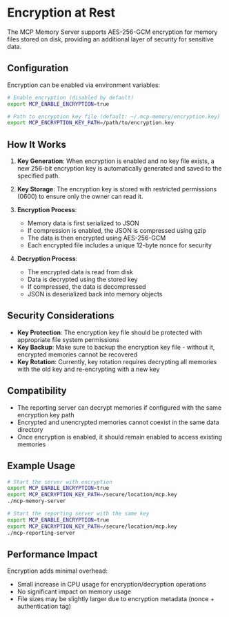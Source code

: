 # Encryption at Rest

The MCP Memory Server supports AES-256-GCM encryption for memory files stored on disk, providing an additional layer of security for sensitive data.

## Configuration

Encryption can be enabled via environment variables:

```bash
# Enable encryption (disabled by default)
export MCP_ENABLE_ENCRYPTION=true

# Path to encryption key file (default: ~/.mcp-memory/encryption.key)
export MCP_ENCRYPTION_KEY_PATH=/path/to/encryption.key
```

## How It Works

1. **Key Generation**: When encryption is enabled and no key file exists, a new 256-bit encryption key is automatically generated and saved to the specified path.

2. **Key Storage**: The encryption key is stored with restricted permissions (0600) to ensure only the owner can read it.

3. **Encryption Process**: 
   - Memory data is first serialized to JSON
   - If compression is enabled, the JSON is compressed using gzip
   - The data is then encrypted using AES-256-GCM
   - Each encrypted file includes a unique 12-byte nonce for security

4. **Decryption Process**:
   - The encrypted data is read from disk
   - Data is decrypted using the stored key
   - If compressed, the data is decompressed
   - JSON is deserialized back into memory objects

## Security Considerations

- **Key Protection**: The encryption key file should be protected with appropriate file system permissions
- **Key Backup**: Make sure to backup the encryption key file - without it, encrypted memories cannot be recovered
- **Key Rotation**: Currently, key rotation requires decrypting all memories with the old key and re-encrypting with a new key

## Compatibility

- The reporting server can decrypt memories if configured with the same encryption key path
- Encrypted and unencrypted memories cannot coexist in the same data directory
- Once encryption is enabled, it should remain enabled to access existing memories

## Example Usage

```bash
# Start the server with encryption
export MCP_ENABLE_ENCRYPTION=true
export MCP_ENCRYPTION_KEY_PATH=/secure/location/mcp.key
./mcp-memory-server

# Start the reporting server with the same key
export MCP_ENABLE_ENCRYPTION=true
export MCP_ENCRYPTION_KEY_PATH=/secure/location/mcp.key
./mcp-reporting-server
```

## Performance Impact

Encryption adds minimal overhead:
- Small increase in CPU usage for encryption/decryption operations
- No significant impact on memory usage
- File sizes may be slightly larger due to encryption metadata (nonce + authentication tag)